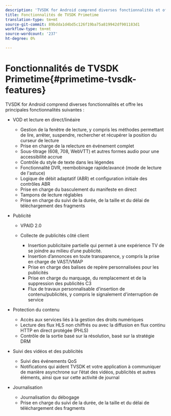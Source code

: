 ```yaml
---
description: 'TVSDK for Android comprend diverses fonctionnalités et offre les principales fonctionnalités suivantes : '
title: Fonctionnalités de TVSDK Primetime
translation-type: tm+mt
source-git-commit: 89bdda1d4bd5c126f19ba75a819942df901183d1
workflow-type: tm+mt
source-wordcount: '237'
ht-degree: 0%

---
```



# Fonctionnalités de TVSDK Primetime{#primetime-tvsdk-features}

TVSDK for Android comprend diverses fonctionnalités et offre les principales fonctionnalités suivantes :

* VOD et lecture en direct/linéaire

   * Gestion de la fenêtre de lecture, y compris les méthodes permettant de lire, arrêter, suspendre, rechercher et récupérer la position du curseur de lecture
   * Prise en charge de la relecture en événement complet
   * Sous-titrage (608, 708, WebVTT) et autres formes audio pour une accessibilité accrue
   * Contrôle du style de texte dans les légendes
   * Fonctionnalité DVR, reembobinage rapide/avancé (mode de lecture de l&#39;astuce)
   * Logique de débit adaptatif (ABR) et configuration initiale des contrôles ABR
   * Prise en charge du basculement du manifeste en direct
   * Tampons de lecture réglables
   * Prise en charge du suivi de la durée, de la taille et du délai de téléchargement des fragments

* Publicité

   * VPAID 2.0
   * Collecte de publicités côté client

      * Insertion publicitaire partielle qui permet à une expérience TV de se joindre au milieu d’une publicité.
      * Insertion d’annonces en toute transparence, y compris la prise en charge de VAST/VMAP
      * Prise en charge des balises de repère personnalisées pour les publicités
      * Prise en charge du marquage, du remplacement et de la suppression des publicités C3
      * Flux de travaux personnalisable d&#39;insertion de contenu/publicités, y compris le signalement d&#39;interruption de service

* Protection du contenu

   * Accès aux services liés à la gestion des droits numériques
   * Lecture des flux HLS non chiffrés ou avec la diffusion en flux continu HTTP en direct protégée (PHLS)
   * Contrôle de la sortie basé sur la résolution, basé sur la stratégie DRM

* Suivi des vidéos et des publicités

   * Suivi des événements QoS
   * Notifications qui aident TVSDK et votre application à communiquer de manière asynchrone sur l’état des vidéos, publicités et autres éléments, ainsi que sur cette activité de journal

* Journalisation

   * Journalisation du débogage
   * Prise en charge du suivi de la durée, de la taille et du délai de téléchargement des fragments

